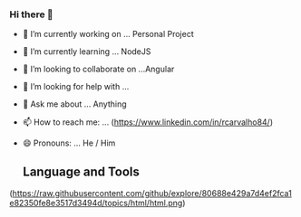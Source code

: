 ### Hi there 👋



- 🔭 I’m currently working on ... Personal Project
- 🌱 I’m currently learning ... NodeJS
- 👯 I’m looking to collaborate on ...Angular
- 🤔 I’m looking for help with ...
- 💬 Ask me about ... Anything
- 📫 How to reach me: ...  (https://www.linkedin.com/in/rcarvalho84/)
- 😄 Pronouns: ... He / Him


  ## Language and Tools
  
 (https://raw.githubusercontent.com/github/explore/80688e429a7d4ef2fca1e82350fe8e3517d3494d/topics/html/html.png)
 
  
